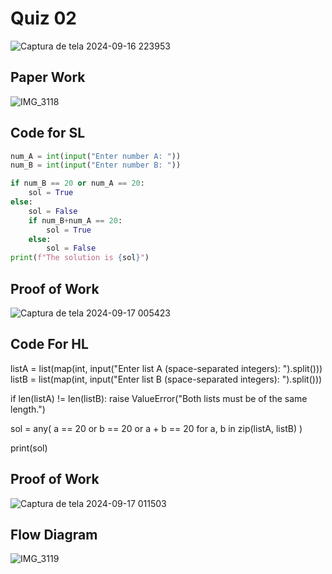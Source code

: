 # Quiz 02

![Captura de tela 2024-09-16 223953](https://github.com/user-attachments/assets/feb9e80d-21a4-4fa0-93d4-945d6bdb49c8)

## Paper Work

![IMG_3118](https://github.com/user-attachments/assets/06cec3d8-baf3-434d-9060-9fd200d80aaa)

## Code for SL

```py
num_A = int(input("Enter number A: "))
num_B = int(input("Enter number B: "))

if num_B == 20 or num_A == 20:
    sol = True
else:
    sol = False
    if num_B+num_A == 20:
        sol = True
    else:
        sol = False
print(f"The solution is {sol}")
```

## Proof of Work

![Captura de tela 2024-09-17 005423](https://github.com/user-attachments/assets/9697192c-14e1-409a-9447-6696ee447cd9)


## Code For HL

listA = list(map(int, input("Enter list A (space-separated integers): ").split()))
listB = list(map(int, input("Enter list B (space-separated integers): ").split()))

if len(listA) != len(listB):
    raise ValueError("Both lists must be of the same length.")

sol = any(
    a == 20 or b == 20 or a + b == 20
    for a, b in zip(listA, listB)
)

print(sol)

## Proof of Work

![Captura de tela 2024-09-17 011503](https://github.com/user-attachments/assets/d10af13c-fcdc-4458-ade5-840f1629f48a)


## Flow Diagram

![IMG_3119](https://github.com/user-attachments/assets/8dded680-95a7-4a97-85da-86de88358791)

